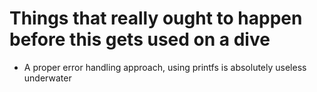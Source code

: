 # Things that really ought to happen before this gets used on a dive
- A proper error handling approach, using printfs is absolutely useless underwater